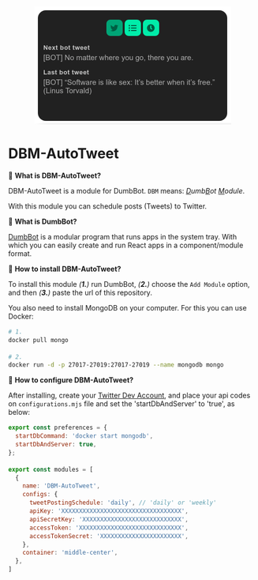 <p align="center">
  <a href="https://github.com/imtherouser/DumbBot">
    <img src="module-image.gif">
  </a>
</p>

# DBM-AutoTweet

🔹 **What is DBM-AutoTweet?**

DBM-AutoTweet is a module for DumbBot. `DBM` means: _<ins>D</ins>umb<ins>B</ins>ot <ins>M</ins>odule_.

With this module you can schedule posts (Tweets) to Twitter.

🔹 **What is DumbBot?**

[DumbBot](https://https://github.com/imtherouser/DumbBot) is a modular program that runs apps in the system tray. With which you can easily create and run React apps in a component/module format.

🔹 **How to install DBM-AutoTweet?**

To install this module _(**1.**)_ run DumbBot, _(**2.**)_ choose the `Add Module` option, and then _(**3.**)_ paste the url of this repository.

You also need to install MongoDB on your computer. For this you can use Docker:

```bash
# 1.
docker pull mongo

# 2.
docker run -d -p 27017-27019:27017-27019 --name mongodb mongo
```

🔹 **How to configure DBM-AutoTweet?**

After installing, create your [Twitter Dev Account](https://developer.twitter.com/en), and place your api codes on `configurations.mjs` file and set the 'startDbAndServer' to 'true', as below:

```JavaScript
export const preferences = {
  startDbCommand: 'docker start mongodb',
  startDbAndServer: true,
};

export const modules = [
  {
    name: 'DBM-AutoTweet',
    configs: {
      tweetPostingSchedule: 'daily', // 'daily' or 'weekly'
      apiKey: 'XXXXXXXXXXXXXXXXXXXXXXXXXXXXXXXXXX',
      apiSecretKey: 'XXXXXXXXXXXXXXXXXXXXXXXXXXXX',
      accessToken: 'XXXXXXXXXXXXXXXXXXXXXXXXXXXXX',
      accessTokenSecret: 'XXXXXXXXXXXXXXXXXXXXXXX',
    },
    container: 'middle-center',
  },
]
```
